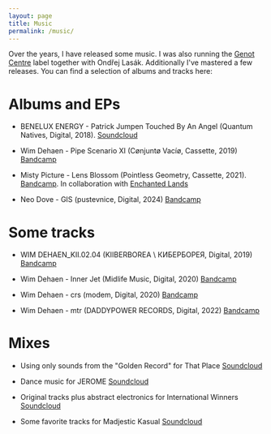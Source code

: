 ```yaml
---
layout: page
title: Music
permalink: /music/
---
```


Over the years, I have released some music. I was also running the [Genot Centre](genot.bandcamp.com) label together with Ondřej Lasák. Additionally I've mastered a few releases. You can find a selection of albums and tracks here:

# Albums and EPs

- BENELUX ENERGY - Patrick Jumpen Touched By An Angel (Quantum Natives, Digital, 2018). [Soundcloud](https://soundcloud.com/quantum_natives/sets/benelux-energy-patrick-jumpen)

- Wim Dehaen - Pipe Scenario XI (Cønjuntø Vacíø, Cassette, 2019) [Bandcamp](https://conjuntovacio.bandcamp.com/album/pipe-scenario-xi)

- Misty Picture - Lens Blossom (Pointless Geometry, Cassette, 2021). [Bandcamp](https://pointless-geometry.bandcamp.com/album/misty-picture-lens-blossom). In collaboration with [Enchanted Lands](https://poustevnice.bandcamp.com/album/dreamgirl-workshop)

- Neo Dove - GIS (pustevnice, Digital, 2024) [Bandcamp](https://poustevnice.bandcamp.com/album/gis)

# Some tracks

- WIM DEHAEN_KII.02.04 (KIIBERBOREA \ КИБЕРБОРЕЯ, Digital, 2019) [Bandcamp](https://kiiberborea.bandcamp.com/track/wim-dehaen-kii-0204)

- Wim Dehaen - Inner Jet (Midlife Music, Digital, 2020) [Bandcamp](https://mm000.bandcamp.com/track/inner-jet)

- Wim Dehaen - crs (modem, Digital, 2020) [Bandcamp](https://modemodemodem.bandcamp.com/track/wim-dehaen-crs)

- Wim Dehaen - mtr (DADDYPOWER RECORDS, Digital, 2022) [Bandcamp](https://daddypower.bandcamp.com/track/mtr)

# Mixes

- Using only sounds from the "Golden Record" for That Place [Soundcloud](https://soundcloud.com/ukiukiatama/that-place-11-wim)

- Dance music for JEROME [Soundcloud](https://soundcloud.com/jeromemixfileseries/jerome-mixfile-535-wim-dehaen)

- Original tracks plus abstract electronics for International Winners [Soundcloud](https://soundcloud.com/199radio/091217-intl-winners-w-wim-dehaen)

- Some favorite tracks for Madjestic Kasual [Soundcloud](https://soundcloud.com/madjestickasual/wim-dehaen-a-mix)
